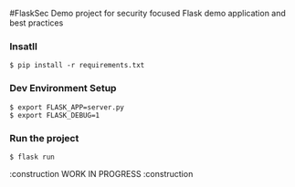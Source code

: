 #FlaskSec
Demo project for security focused Flask demo application and best practices

### Insatll
```
$ pip install -r requirements.txt
```

### Dev Environment Setup
```
$ export FLASK_APP=server.py
$ export FLASK_DEBUG=1
```

### Run the project
```
$ flask run
```

:construction WORK IN PROGRESS :construction